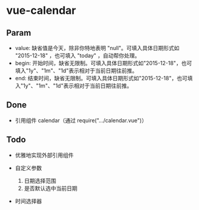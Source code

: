 # vue-calendar

## Param

* value: 缺省值是今天，除非你特地表明 "null"。可填入具体日期形式如 "2015-12-18" ，也可填入 "today" ，自动帮你处理。
* begin: 开始时间，缺省无限制。可填入具体日期形式如"2015-12-18"，也可填入"1y"、"1m"、"1d"表示相对于当前日期往前推。
* end: 结束时间，缺省无限制。可填入具体日期形式如"2015-12-18"，也可填入"1y"、"1m"、"1d"表示相对于当前日期往前推。


## Done

* 引用组件 calendar（通过 require(".../calendar.vue")）

## Todo

* 优雅地实现外部引用组件
* 自定义参数

  1. 日期选择范围
  2. 是否默认选中当前日期

* 时间选择器
